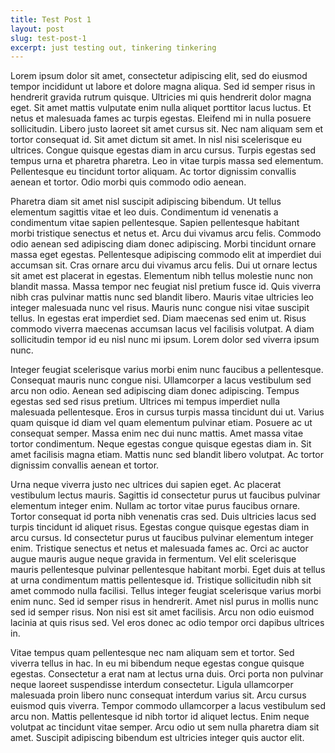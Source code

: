 ```yaml
---
title: Test Post 1
layout: post 
slug: test-post-1
excerpt: just testing out, tinkering tinkering
---
```


Lorem ipsum dolor sit amet, consectetur adipiscing elit, sed do eiusmod tempor incididunt ut labore et dolore magna aliqua. Sed id semper risus in hendrerit gravida rutrum quisque. Ultricies mi quis hendrerit dolor magna eget. Sit amet mattis vulputate enim nulla aliquet porttitor lacus luctus. Et netus et malesuada fames ac turpis egestas. Eleifend mi in nulla posuere sollicitudin. Libero justo laoreet sit amet cursus sit. Nec nam aliquam sem et tortor consequat id. Sit amet dictum sit amet. In nisl nisi scelerisque eu ultrices. Congue quisque egestas diam in arcu cursus. Turpis egestas sed tempus urna et pharetra pharetra. Leo in vitae turpis massa sed elementum. Pellentesque eu tincidunt tortor aliquam. Ac tortor dignissim convallis aenean et tortor. Odio morbi quis commodo odio aenean.

Pharetra diam sit amet nisl suscipit adipiscing bibendum. Ut tellus elementum sagittis vitae et leo duis. Condimentum id venenatis a condimentum vitae sapien pellentesque. Sapien pellentesque habitant morbi tristique senectus et netus et. Arcu dui vivamus arcu felis. Commodo odio aenean sed adipiscing diam donec adipiscing. Morbi tincidunt ornare massa eget egestas. Pellentesque adipiscing commodo elit at imperdiet dui accumsan sit. Cras ornare arcu dui vivamus arcu felis. Dui ut ornare lectus sit amet est placerat in egestas. Elementum nibh tellus molestie nunc non blandit massa. Massa tempor nec feugiat nisl pretium fusce id. Quis viverra nibh cras pulvinar mattis nunc sed blandit libero. Mauris vitae ultricies leo integer malesuada nunc vel risus. Mauris nunc congue nisi vitae suscipit tellus. In egestas erat imperdiet sed. Diam maecenas sed enim ut. Risus commodo viverra maecenas accumsan lacus vel facilisis volutpat. A diam sollicitudin tempor id eu nisl nunc mi ipsum. Lorem dolor sed viverra ipsum nunc.

Integer feugiat scelerisque varius morbi enim nunc faucibus a pellentesque. Consequat mauris nunc congue nisi. Ullamcorper a lacus vestibulum sed arcu non odio. Aenean sed adipiscing diam donec adipiscing. Tempus egestas sed sed risus pretium. Ultrices mi tempus imperdiet nulla malesuada pellentesque. Eros in cursus turpis massa tincidunt dui ut. Varius quam quisque id diam vel quam elementum pulvinar etiam. Posuere ac ut consequat semper. Massa enim nec dui nunc mattis. Amet massa vitae tortor condimentum. Neque egestas congue quisque egestas diam in. Sit amet facilisis magna etiam. Mattis nunc sed blandit libero volutpat. Ac tortor dignissim convallis aenean et tortor.

Urna neque viverra justo nec ultrices dui sapien eget. Ac placerat vestibulum lectus mauris. Sagittis id consectetur purus ut faucibus pulvinar elementum integer enim. Nullam ac tortor vitae purus faucibus ornare. Tortor consequat id porta nibh venenatis cras sed. Duis ultricies lacus sed turpis tincidunt id aliquet risus. Egestas congue quisque egestas diam in arcu cursus. Id consectetur purus ut faucibus pulvinar elementum integer enim. Tristique senectus et netus et malesuada fames ac. Orci ac auctor augue mauris augue neque gravida in fermentum. Vel elit scelerisque mauris pellentesque pulvinar pellentesque habitant morbi. Eget duis at tellus at urna condimentum mattis pellentesque id. Tristique sollicitudin nibh sit amet commodo nulla facilisi. Tellus integer feugiat scelerisque varius morbi enim nunc. Sed id semper risus in hendrerit. Amet nisl purus in mollis nunc sed id semper risus. Non nisi est sit amet facilisis. Arcu non odio euismod lacinia at quis risus sed. Vel eros donec ac odio tempor orci dapibus ultrices in.

Vitae tempus quam pellentesque nec nam aliquam sem et tortor. Sed viverra tellus in hac. In eu mi bibendum neque egestas congue quisque egestas. Consectetur a erat nam at lectus urna duis. Orci porta non pulvinar neque laoreet suspendisse interdum consectetur. Ligula ullamcorper malesuada proin libero nunc consequat interdum varius sit. Arcu cursus euismod quis viverra. Tempor commodo ullamcorper a lacus vestibulum sed arcu non. Mattis pellentesque id nibh tortor id aliquet lectus. Enim neque volutpat ac tincidunt vitae semper. Arcu odio ut sem nulla pharetra diam sit amet. Suscipit adipiscing bibendum est ultricies integer quis auctor elit.